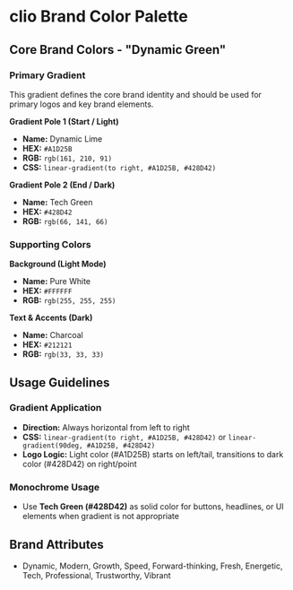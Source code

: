 # clio Brand Color Palette

## Core Brand Colors - "Dynamic Green"

### Primary Gradient
This gradient defines the core brand identity and should be used for primary logos and key brand elements.

**Gradient Pole 1 (Start / Light)**
- **Name:** Dynamic Lime
- **HEX:** `#A1D25B`
- **RGB:** `rgb(161, 210, 91)`
- **CSS:** `linear-gradient(to right, #A1D25B, #428D42)`

**Gradient Pole 2 (End / Dark)**
- **Name:** Tech Green  
- **HEX:** `#428D42`
- **RGB:** `rgb(66, 141, 66)`

### Supporting Colors

**Background (Light Mode)**
- **Name:** Pure White
- **HEX:** `#FFFFFF`
- **RGB:** `rgb(255, 255, 255)`

**Text & Accents (Dark)**
- **Name:** Charcoal
- **HEX:** `#212121`
- **RGB:** `rgb(33, 33, 33)`

## Usage Guidelines

### Gradient Application
- **Direction:** Always horizontal from left to right
- **CSS:** `linear-gradient(to right, #A1D25B, #428D42)` or `linear-gradient(90deg, #A1D25B, #428D42)`
- **Logo Logic:** Light color (#A1D25B) starts on left/tail, transitions to dark color (#428D42) on right/point

### Monochrome Usage
- Use **Tech Green (#428D42)** as solid color for buttons, headlines, or UI elements when gradient is not appropriate

## Brand Attributes
- Dynamic, Modern, Growth, Speed, Forward-thinking, Fresh, Energetic, Tech, Professional, Trustworthy, Vibrant
